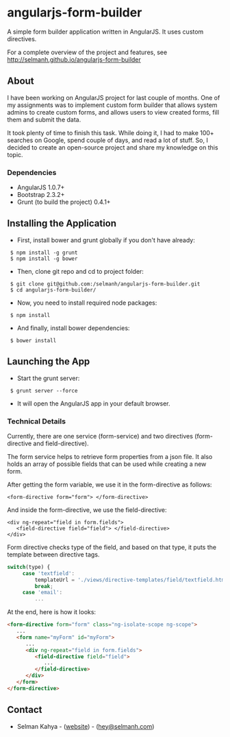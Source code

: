 angularjs-form-builder
======================

A simple form builder application written in AngularJS. It uses custom directives.

For a complete overview of the project and features, see http://selmanh.github.io/angularjs-form-builder

## About

I have been working on AngularJS project for last couple of months. One of my assignments was to implement custom form builder that allows system admins to create custom forms, and allows users to view created forms, fill them and submit the data. 

It took plenty of time to finish this task. While doing it, I had to make 100+ searches on Google, spend couple of days, and read a lot of stuff. So, I decided to create an open-source project and share my knowledge on this topic.

### Dependencies

* AngularJS 1.0.7+
* Bootstrap 2.3.2+
* Grunt (to build the project) 0.4.1+

## Installing the Application

* First, install bower and grunt globally if you don't have already:
 ```
  $ npm install -g grunt
  $ npm install -g bower 
 ```

* Then, clone git repo and cd to project folder: 
 ``` 
  $ git clone git@github.com:/selmanh/angularjs-form-builder.git 
  $ cd angularjs-form-builder/ 
 ```
  
* Now, you need to install required node packages: 
 ``` 
  $ npm install 
 ``` 
 
* And finally, install bower dependencies: 
 ``` 
  $ bower install 
 ``` 
 
## Launching the App

* Start the grunt server: 
 ```
  $ grunt server --force
 ```
 
* It will open the AngularJS app in your default browser. 

### Technical Details

Currently, there are one service (form-service) and two directives (form-directive and field-directive). 

The form service helps to retrieve form properties from a json file. It also holds an array of possible fields that can be used while creating a new form.

After getting the form variable, we use it in the form-directive as follows:

``` 
<form-directive form="form"> </form-directive>
``` 

And inside the form-directive, we use the field-directive: 

```
<div ng-repeat="field in form.fields">
   <field-directive field="field"> </field-directive>
</div>
```

Form directive checks type of the field, and based on that type, it puts the template between directive tags.

```JAVASCRIPT
switch(type) {
     case 'textfield':
         templateUrl = './views/directive-templates/field/textfield.html';
         break;
     case 'email':
         ...
```

At the end, here is how it looks:

```html
<form-directive form="form" class="ng-isolate-scope ng-scope">
   ...
   <form name="myForm" id="myForm">
      ...
      <div ng-repeat="field in form.fields">
         <field-directive field="field">
            ...
         </field-directive>
      </div>
   </form>
</form-directive>
```

## Contact

 - Selman Kahya - ([website](http://www.selmanh.com)) - (hey@selmanh.com)
